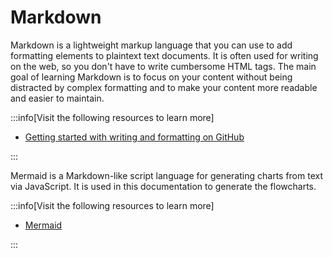 # Markdown

Markdown is a lightweight markup language that you can use to add formatting elements to plaintext text documents. It is often used for writing on the web, so you don't have to write cumbersome HTML tags. The main goal of learning Markdown is to focus on your content without being distracted by complex formatting and to make your content more readable and easier to maintain.

:::info[Visit the following resources to learn more]

- [Getting started with writing and formatting on GitHub](https://docs.github.com/en/get-started/writing-on-github/getting-started-with-writing-and-formatting-on-github)

:::

Mermaid is a Markdown-like script language for generating charts from text via JavaScript. It is used in this documentation to generate the flowcharts.

:::info[Visit the following resources to learn more]

- [Mermaid](https://mermaid.js.org/intro/)

:::
